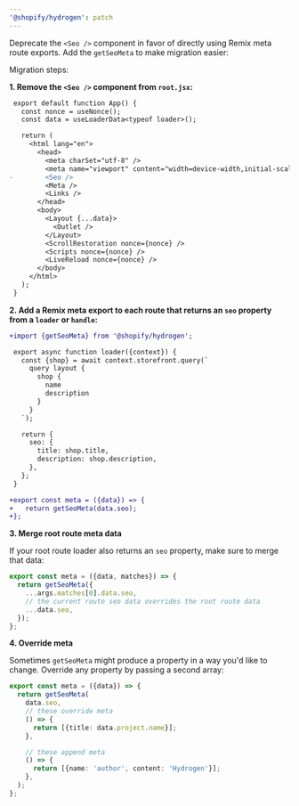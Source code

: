 ```yaml
---
'@shopify/hydrogen': patch
---
```


Deprecate the `<Seo />` component in favor of directly using Remix meta route exports. Add the `getSeoMeta` to make migration easier:

Migration steps:

**1. Remove the `<Seo />` component from `root.jsx`:**

```diff
 export default function App() {
   const nonce = useNonce();
   const data = useLoaderData<typeof loader>();

   return (
     <html lang="en">
       <head>
         <meta charSet="utf-8" />
         <meta name="viewport" content="width=device-width,initial-scale=1" />
-        <Seo />
         <Meta />
         <Links />
       </head>
       <body>
         <Layout {...data}>
           <Outlet />
         </Layout>
         <ScrollRestoration nonce={nonce} />
         <Scripts nonce={nonce} />
         <LiveReload nonce={nonce} />
       </body>
     </html>
   );
 }

```

**2. Add a Remix meta export to each route that returns an `seo` property from a `loader` or `handle`:**

```diff
+import {getSeoMeta} from '@shopify/hydrogen';

 export async function loader({context}) {
   const {shop} = await context.storefront.query(`
     query layout {
       shop {
         name
         description
       }
     }
   `);

   return {
     seo: {
       title: shop.title,
       description: shop.description,
     },
   };
 }

+export const meta = ({data}) => {
+   return getSeoMeta(data.seo);
+};
```

**3. Merge root route meta data**

If your root route loader also returns an `seo` property, make sure to merge that data:

```ts
export const meta = ({data, matches}) => {
  return getSeoMeta({
    ...args.matches[0].data.seo,
    // the current route seo data overrides the root route data
    ...data.seo,
  });
};
```

**4. Override meta**

Sometimes `getSeoMeta` might produce a property in a way you'd like to change. Override any property by passing a second array:

```ts
export const meta = ({data}) => {
  return getSeoMeta(
    data.seo,
    // these override meta
    () => {
      return [{title: data.project.name}];
    },

    // these append meta
    () => {
      return [{name: 'author', content: 'Hydrogen'}];
    },
  );
};
```
